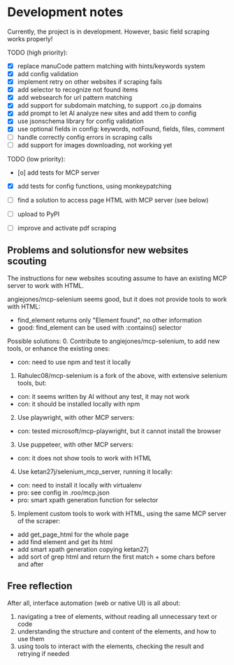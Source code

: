 
# Development notes

Currently, the project is in development.
However, basic field scraping works properly!


TODO (high priority):
- [x] replace manuCode pattern matching with hints/keywords system
- [x] add config validation
- [x] implement retry on other websites if scraping fails
- [x] add selector to recognize not found items
- [x] add websearch for url pattern matching
- [x] add support for subdomain matching, to support .co.jp domains
- [x] add prompt to let AI analyze new sites and add them to config
- [x] use jsonschema library for config validation
- [x] use optional fields in config: keywords, notFound, fields, files, comment
- [ ] handle correctly config errors in scraping calls
- [ ] add support for images downloading, not working yet

TODO (low priority):
- [o] add tests for MCP server
- [x] add tests for config functions, using monkeypatching
- [ ] find a solution to access page HTML with MCP server (see below)
- [ ] upload to PyPI
- [ ] improve and activate pdf scraping


## Problems and solutionsfor new websites scouting

The instructions for new websites scouting assume to have an existing MCP server to work with HTML.

angiejones/mcp-selenium seems good, but it does not provide tools to work with HTML:
- find_element returns only "Element found", no other information
- good: find_element can be used with :contains() selector

Possible solutions:
0. Contribute to angiejones/mcp-selenium, to add new tools, or enhance the existing ones:
  - con: need to use npm and test it locally

1. Rahulec08/mcp-selenium is a fork of the above, with extensive selenium tools, but:
  - con: it seems written by AI without any test, it may not work
  - con: it should be installed locally with npm

2. Use playwright, with other MCP servers:
  - con: tested microsoft/mcp-playwright, but it cannot install the browser

3. Use puppeteer, with other MCP servers:
  - con: it does not show tools to work with HTML

4. Use ketan27j/selenium_mcp_server, running it locally:
  - con: need to install it locally with virtualenv
  - pro: see config in .roo/mcp.json
  - pro: smart xpath generation function for selector

5. Implement custom tools to work with HTML, using the same MCP server of the scraper:
  - add get_page_html for the whole page
  - add find element and get its html
  - add smart xpath generation copying ketan27j
  - add sort of grep html and return the first match + some chars before and after


## Free reflection

After all, interface automation (web or native UI) is all about:
1. navigating a tree of elements, without reading all unnecessary text or code
2. understanding the structure and content of the elements, and how to use them
3. using tools to interact with the elements, checking the result and retrying if needed
